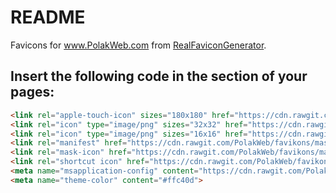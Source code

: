 
README
======

Favicons for www.PolakWeb.com from [RealFaviconGenerator](http://realfavicongenerator.net/).


Insert the following code in the <head> section of your pages:
--------------------------------------------------------------

```html
<link rel="apple-touch-icon" sizes="180x180" href="https://cdn.rawgit.com/PolakWeb/favikons/master/weather.polakweb.com/favicon/apple-touch-icon.png">
<link rel="icon" type="image/png" sizes="32x32" href="https://cdn.rawgit.com/PolakWeb/favikons/master/weather.polakweb.com/favicon/favicon-32x32.png">
<link rel="icon" type="image/png" sizes="16x16" href="https://cdn.rawgit.com/PolakWeb/favikons/master/weather.polakweb.com/favicon/favicon-16x16.png">
<link rel="manifest" href="https://cdn.rawgit.com/PolakWeb/favikons/master/weather.polakweb.com/favicon/manifest.json">
<link rel="mask-icon" href="https://cdn.rawgit.com/PolakWeb/favikons/master/weather.polakweb.com/favicon/safari-pinned-tab.svg" color="#ffc40d">
<link rel="shortcut icon" href="https://cdn.rawgit.com/PolakWeb/favikons/master/weather.polakweb.com/favicon/favicon.ico">
<meta name="msapplication-config" content="https://cdn.rawgit.com/PolakWeb/favikons/master/weather.polakweb.com/favicon/browserconfig.xml">
<meta name="theme-color" content="#ffc40d">
```

